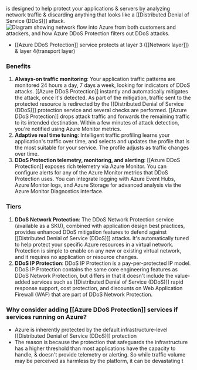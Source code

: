 is designed to help protect your applications & servers by analyzing network traffic & discarding anything that looks like a [[Distributed Denial of Service (DDoS)]] attack.![Diagram showing network flow into Azure from both customers and attackers, and how  Azure DDoS Protection filters out DDoS attacks.](https://learn.microsoft.com/en-us/training/wwl-sci/describe-basic-security-capabilities-azure/media/2-network-flow.png)
- [[Azure DDoS Protection]] service protects at layer 3 ([[Network layer]]) & layer 4(transport layer)
### Benefits
1. **Always-on traffic monitoring**: Your application traffic patterns are monitored 24 hours a day, 7 days a week, looking for indicators of DDoS attacks. [[Azure DDoS Protection]] instantly and automatically mitigates the attack, once it's detected. As part of the mitigation, traffic sent to the protected resource is redirected by the [[Distributed Denial of Service (DDoS)]] protection service and several checks are performed. [[Azure DDoS Protection]] drops attack traffic and forwards the remaining traffic to its intended destination. Within a few minutes of attack detection, you're notified using Azure Monitor metrics.
2. **Adaptive real time tuning**: Intelligent traffic profiling learns your application's traffic over time, and selects and updates the profile that is the most suitable for your service. The profile adjusts as traffic changes over time.
3. **DDoS Protection telemetry, monitoring, and alerting**: [[Azure DDoS Protection]] exposes rich telemetry via Azure Monitor. You can configure alerts for any of the Azure Monitor metrics that DDoS Protection uses. You can integrate logging with Azure Event Hubs, Azure Monitor logs, and Azure Storage for advanced analysis via the Azure Monitor Diagnostics interface.

### Tiers
1. **DDoS Network Protection**: The DDoS Network Protection service (available as a SKU), combined with application design best practices, provides enhanced DDoS mitigation features to defend against [[Distributed Denial of Service (DDoS)]] attacks. It's automatically tuned to help protect your specific Azure resources in a virtual network. Protection is simple to enable on any new or existing virtual network, and it requires no application or resource changes.
2. **DDoS IP Protection**: DDoS IP Protection is a pay-per-protected IP model. DDoS IP Protection contains the same core engineering features as DDoS Network Protection, but differs in that it doesn't include the value-added services such as [[Distributed Denial of Service (DDoS)]] rapid response support, cost protection, and discounts on Web Application Firewall (WAF) that are part of DDoS Network Protection.
### Why consider adding [[Azure DDoS Protection]] services if services running on Azure?
- Azure is inherently protected by the default infrastructure-level [[Distributed Denial of Service (DDoS)]] protection
- The reason is because the protection that safeguards the infrastructure has a higher threshold than most applications have the capacity to handle, & doesn't provide telemetry or alerting. So while traffic volume may be perceived as harmless by the platform, it can be devastating t